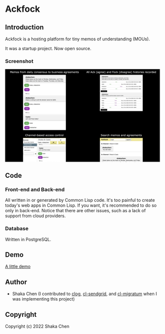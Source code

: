 # Ackfock

## Introduction 

Ackfock is a hosting platform for tiny memos of understanding (MOUs).


It was a startup project. Now open source.

### Screenshot
![Ackfock Screenshot](ackfock-screenshot.png)

## Code
### Front-end and Back-end
All written in or generated by Common Lisp code.
It's too painful to create today's web apps in Common Lisp. If you want, it's recommended to do so only in back-end. Notice that there are other issues, such as a lack of support from cloud providers.

### Database
Written in PostgreSQL.

## Demo
[A little demo](https://www.youtube.com/watch?v=Om2LGQHShcI)

## Author

* Shaka Chen (I contributed to [clog](https://github.com/rabbibotton/clog), [cl-sendgrid](https://github.com/vindarel/cl-sendgrid), and [cl-migratum](https://github.com/dnaeon/cl-migratum) when I was implementing this project)

## Copyright

Copyright (c) 2022 Shaka Chen

